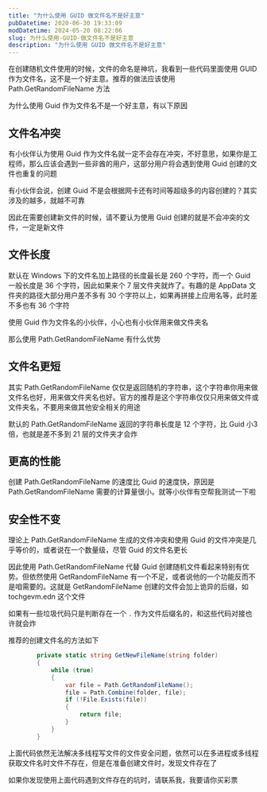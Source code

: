 ```yaml
---
title: "为什么使用 GUID 做文件名不是好主意"
pubDatetime: 2020-06-30 19:33:09
modDatetime: 2024-05-20 08:22:06
slug: 为什么使用-GUID-做文件名不是好主意
description: "为什么使用 GUID 做文件名不是好主意"
---
```





在创建随机文件使用的时候，文件的命名是神坑，我看到一些代码里面使用 GUID 作为文件名，这不是一个好主意。推荐的做法应该使用 Path.GetRandomFileName 方法

<!--more-->


<!-- CreateTime:7/1/2020 3:33:09 PM -->



为什么使用 Guid 作为文件名不是一个好主意，有以下原因

## 文件名冲突

有小伙伴认为使用 Guid 作为文件名就一定不会存在冲突，不好意思，如果你是工程师，那么应该会遇到一些非酋的用户，这部分用户将会遇到使用 Guid 创建的文件也重复的问题

有小伙伴会说，创建 Guid 不是会根据网卡还有时间等超级多的内容创建的？其实涉及的越多，就越不可靠

因此在需要创建新文件的时候，请不要认为使用 Guid 创建的就是不会冲突的文件，一定是新文件

## 文件长度

默认在 Windows 下的文件名加上路径的长度最长是 260 个字符，而一个 Guid 一般长度是 36 个字符，因此如果来个 7 层文件夹就炸了。有趣的是 AppData 文件夹的路径大部分用户差不多有 30 个字符以上，如果再拼接上应用名等，此时差不多也有 36 个字符

使用 Guid 作为文件名的小伙伴，小心也有小伙伴用来做文件夹名

那么使用 Path.GetRandomFileName 有什么优势

## 文件名更短

其实 Path.GetRandomFileName 仅仅是返回随机的字符串，这个字符串你用来做文件名也好，用来做文件夹名也好。官方的推荐是这个字符串仅仅只用来做文件或文件夹名，不要用来做其他安全相关的用途

默认的 Path.GetRandomFileName 返回的字符串长度是 12 个字符，比 Guid 小3倍，也就是差不多到 21 层的文件夹才会炸

## 更高的性能

创建 Path.GetRandomFileName 的速度比 Guid 的速度快，原因是 Path.GetRandomFileName 需要的计算量很小。就等小伙伴有空帮我测试一下啦

## 安全性不变

理论上 Path.GetRandomFileName 生成的文件冲突和使用 Guid 的文件冲突是几乎等价的，或者说在一个数量级，尽管 Guid 的文件名更长

因此使用 Path.GetRandomFileName 代替 Guid 创建随机文件看起来特别有优势。但依然使用 GetRandomFileName 有一个不足，或者说他的一个功能反而不是咱需要的。这就是 GetRandomFileName 创建的文件会加上诡异的后缀，如 tochgevm.edn
 这个文件

如果有一些垃圾代码只是判断存在一个 `.` 作为文件后缀名的，和这些代码对接也许就会炸

推荐的创建文件名的方法如下

```csharp
        private static string GetNewFileName(string folder)
        {
            while (true)
            {
                var file = Path.GetRandomFileName();
                file = Path.Combine(folder, file);
                if (!File.Exists(file))
                {
                    return file;
                }
            }
        }
```

上面代码依然无法解决多线程写文件的文件安全问题，依然可以在多进程或多线程获取文件名时文件不存在，但是在准备创建文件时，发现文件存在了

如果你发现使用上面代码遇到文件存在的坑时，请联系我，我要请你买彩票

